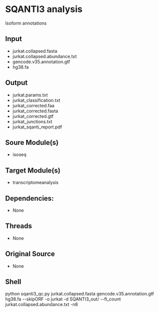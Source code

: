 # SQANTI3 analysis
Isoform annotations

## Input
- jurkat.collapsed.fasta
- jurkat.collapsed.abundance.txt
- gencode.v35.annotation.gtf
- hg38.fa

## Output
- jurkat.params.txt
- jurkat_classification.txt
- jurkat_corrected.faa
- jurkat_corrected.fasta
- jurkat_corrected.gtf
- jurkat_junctions.txt
- jurkat_sqanti_report.pdf

## Soure Module(s)
- isoseq

## Target Module(s)
- transcriptomeanalysis

## Dependencies: 
- None

## Threads
- None

## Original Source
- None

## Shell
python sqanti3_qc.py jurkat.collapsed.fasta gencode.v35.annotation.gtf hg38.fa --skipORF -o jurkat -d SQANTI3_out/ --fl_count jurkat.collapsed.abundance.txt -n8
